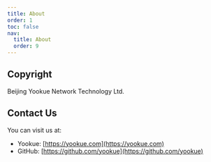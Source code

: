 ```yaml
---
title: About
order: 1
toc: false
nav:
  title: About
  order: 9
---
```


## Copyright

Beijing Yookue Network Technology Ltd.

## Contact Us

You can visit us at:

- Yookue: [https://yookue.com](https://yookue.com)
- GitHub: [https://github.com/yookue](https://github.com/yookue)
